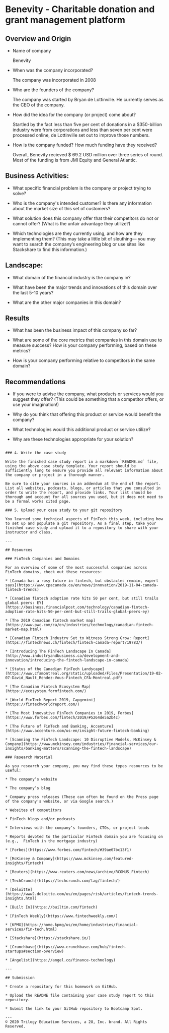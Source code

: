 # Benevity - Charitable donation and grant management platform

## Overview and Origin

* Name of company

    Benevity

* When was the company incorporated?

    The company was incorporated in 2008

* Who are the founders of the company?

    The company was started by Bryan de Lottinville. He currently serves as the CEO of the company.

* How did the idea for the company (or project) come about?

    Startled by the fact less than five per cent of donations in a $350-billion industry were from corporations and less than seven per cent were processed online, de Lottinville set out to improve those numbers.

* How is the company funded? How much funding have they received?

    Overall, Benevity recieved $ 69.2 USD million over three series of round. Most of the funding is from JMI Equity and General Atlantic. 


## Business Activities:

* What specific financial problem is the company or project trying to solve?

    

* Who is the company's intended customer?  Is there any information about the market size of this set of customers?

* What solution does this company offer that their competitors do not or cannot offer? (What is the unfair advantage they utilize?)

* Which technologies are they currently using, and how are they implementing them? (This may take a little bit of sleuthing–– you may want to search the company’s engineering blog or use sites like Stackshare to find this information.)

## Landscape:

* What domain of the financial industry is the company in?

* What have been the major trends and innovations of this domain over the last 5-10 years?

* What are the other major companies in this domain?

## Results

* What has been the business impact of this company so far?

* What are some of the core metrics that companies in this domain use to measure success? How is your company performing, based on these metrics?

* How is your company performing relative to competitors in the same domain?

## Recommendations

* If you were to advise the company, what products or services would you suggest they offer? (This could be something that a competitor offers, or use your imagination!)

* Why do you think that offering this product or service would benefit the company?

* What technologies would this additional product or service utilize?

* Why are these technologies appropriate for your solution?
```

### 4. Write the case study

Write the finished case study report in a markdown `README.md` file, using the above case study template. Your report should be sufficiently long to ensure you provide all relevant information about the company or project in a thorough manner.

Be sure to cite your sources in an addendum at the end of the report. List all websites, podcasts, blogs, or articles that you consulted in order to write the report, and provide links. Your list should be thorough and account for all sources you used, but it does not need to be a formal works cited page.

### 5. Upload your case study to your git repository

You learned some technical aspects of FinTech this week, including how to set up and populate a git repository. As a final step, take your finished case study and upload it to a repository to share with your instructor and class.

---

## Resources

### FinTech Companies and Domains

For an overview of some of the most successful companies across FinTech domains, check out these resources:

* [Canada has a rosy future in fintech, but obstacles remain, expert says](https://www.cpacanada.ca/en/news/innovation/2019-11-04-canada-fintech-trends)

* [Canadian fintech adoption rate hits 50 per cent, but still trails global peers: EY](https://business.financialpost.com/technology/canadian-fintech-adoption-rate-hits-50-per-cent-but-still-trails-global-peers-ey)

* [The 2019 Canadian fintech market map](https://www.pwc.com/ca/en/industries/technology/canadian-fintech-market-map.html)

* [Canadian Fintech Industry Set to Witness Strong Grow: Report](https://fintechnews.ch/fintech/fintech-canada-report/19783/)

* [Introducing The FinTech Landscape In Canada](http://www.industryandbusiness.ca/development-and-innovation/introducing-the-fintech-landscape-in-canada)

* [Status of the Canadian FinTech Landscape](https://www.cfamontreal.org/static/uploaded/Files/Presentation/19-02-07-David_Nault_Rendez-Vous-Fintech_CFA-Montreal.pdf)

* [The Canadian Fintech Ecosystem Map](https://ecosystem.formfintech.com/)

* [World FinTech Report 2019, Capgemini](https://fintechworldreport.com/)

* [The Most Innovative FinTech Companies in 2019, Forbes](https://www.forbes.com/fintech/2019/#5264de5a2b4c)

* [The Future of FinTech and Banking, Accenture](https://www.accenture.com/us-en/insight-future-fintech-banking)

* [Scanning the FinTech Landscape: 10 Disruptive Models, McKinsey & Company](https://www.mckinsey.com/industries/financial-services/our-insights/banking-matters/scanning-the-fintech-landscape)

### Research Material

As you research your company, you may find these types resources to be useful:

* The company’s website

* The company’s blog

* Company press releases (These can often be found on the Press page of the company's website, or via Google search.)

* Websites of competitors

* FinTech blogs and/or podcasts

* Interviews with the company’s founders, CTOs, or project leads

* Reports devoted to the particular FinTech domain you are focusing on (e.g.,  FinTech in the mortgage industry)

* [Forbes](https://www.forbes.com/fintech/#39ae67bc13f1)

* [McKinsey & Company](https://www.mckinsey.com/featured-insights/fintech)

* [Reuters](https://www.reuters.com/news/archive/RCOMUS_Fintech)

* [TechCrunch](https://techcrunch.com/tag/fintech/)

* [Deloitte](https://www2.deloitte.com/us/en/pages/risk/articles/fintech-trends-insights.html)

* [Built In](https://builtin.com/fintech)

* [FinTech Weekly](https://www.fintechweekly.com/)

* [KPMG](https://home.kpmg/us/en/home/industries/financial-services/fin-tech.html)

* [Stackshare](https://stackshare.io/)

* [Crunchbase](https://www.crunchbase.com/hub/fintech-startups#section-overview)

* [Angelist](https://angel.co/finance-technology)

---

## Submission

* Create a repository for this homework on GitHub.

* Upload the README file containing your case study report to this repository.

* Submit the link to your GitHub repository to Bootcamp Spot.

---
© 2020 Trilogy Education Services, a 2U, Inc. brand. All Rights Reserved.
